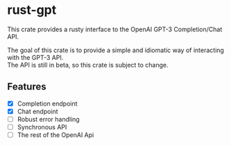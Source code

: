 # rust-gpt

This crate provides a rusty interface to the OpenAI GPT-3 Completion/Chat API.  

The goal of this crate is to provide a simple and idiomatic way of interacting with the GPT-3 API.  
The API is still in beta, so this crate is subject to change.

## Features

- [x] Completion endpoint
- [x] Chat endpoint
- [ ] Robust error handling
- [ ] Synchronous API  
- [ ] The rest of the OpenAI Api
